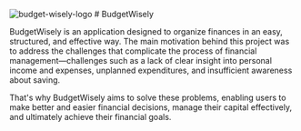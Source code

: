 ![budget-wisely-logo](https://github.com/user-attachments/assets/d01913ef-3846-479c-b676-58a6d26ae3e2)  # BudgetWisely

BudgetWisely is an application designed to organize finances in an easy, structured, and effective way. The main motivation behind this project was to address the challenges that complicate the process of financial management—challenges such as a lack of clear insight into personal income and expenses, unplanned expenditures, and insufficient awareness about saving.

That's why BudgetWisely aims to solve these problems, enabling users to make better and easier financial decisions, manage their capital effectively, and ultimately achieve their financial goals.
